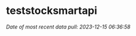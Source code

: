 
<!-- README.md is generated from README.Rmd. Please edit that file -->

# teststocksmartapi

*Date of most recent data pull: 2023-12-15 06:36:58*
